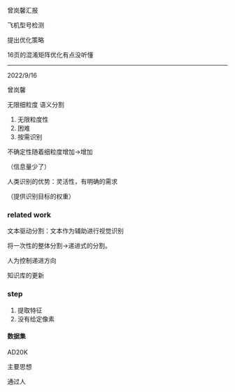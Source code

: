 曾岚馨汇报



飞机型号检测





提出优化策略

16页的混淆矩阵优化有点没听懂







---

2022/9/16

曾岚馨

无限细粒度  语义分割  

1. 无限粒度性
2. 困难
3. 按需识别



不确定性随着细粒度增加->增加

  （信息量少了）

人类识别的优势：灵活性，有明确的需求

（提供识别目标的权重）



### related work

文本驱动分割：文本作为辅助进行视觉识别

将一次性的整体分割->递进式的分割。

人为控制递进方向



知识库的更新



### step

1. 提取特征
2. 没有给定像素

#### 数据集

AD20K





主要思想

通过人	
